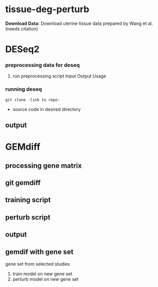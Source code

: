 # tissue-deg-perturb
**Download Data:**
Download uterine tissue data prepared by Wang et al. (needs citation)

# DESeq2
### preprocessing data for deseq
1. run preprocessing script
   Input
   Output
   Usage
### running deseq
```
git clone -link to repo-
```
- source code in desired directory
## output 
# GEMdiff
## processing gene matrix 
## git gemdiff
## training script
## perturb script 
## output 
## gemdif with gene set
gene set from selected studies 
1. train model on new gene set
2. perturb model on new gene set
